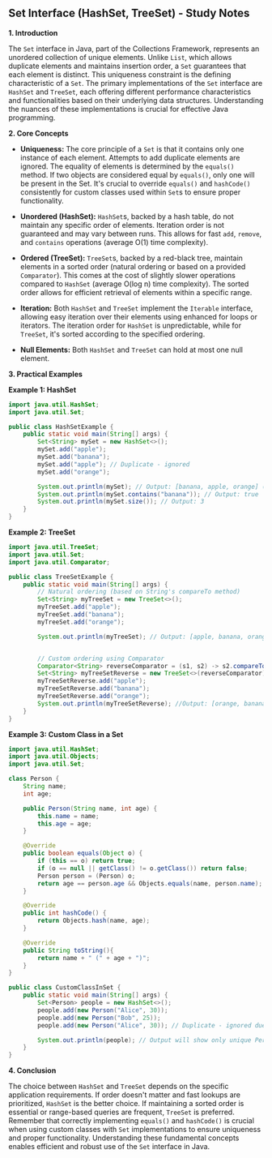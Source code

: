 ## Set Interface (HashSet, TreeSet) - Study Notes

**1. Introduction**

The `Set` interface in Java, part of the Collections Framework, represents an unordered collection of unique elements.  Unlike `List`, which allows duplicate elements and maintains insertion order, a `Set` guarantees that each element is distinct.  This uniqueness constraint is the defining characteristic of a `Set`.  The primary implementations of the `Set` interface are `HashSet` and `TreeSet`, each offering different performance characteristics and functionalities based on their underlying data structures.  Understanding the nuances of these implementations is crucial for effective Java programming.

**2. Core Concepts**

* **Uniqueness:** The core principle of a `Set` is that it contains only one instance of each element.  Attempts to add duplicate elements are ignored.  The equality of elements is determined by the `equals()` method.  If two objects are considered equal by `equals()`, only one will be present in the Set.  It's crucial to override `equals()` and `hashCode()` consistently for custom classes used within `Set`s to ensure proper functionality.

* **Unordered (HashSet):**  `HashSet`s, backed by a hash table, do not maintain any specific order of elements.  Iteration order is not guaranteed and may vary between runs.  This allows for fast `add`, `remove`, and `contains` operations (average O(1) time complexity).

* **Ordered (TreeSet):** `TreeSet`s, backed by a red-black tree, maintain elements in a sorted order (natural ordering or based on a provided `Comparator`). This comes at the cost of slightly slower operations compared to `HashSet` (average O(log n) time complexity).  The sorted order allows for efficient retrieval of elements within a specific range.

* **Iteration:** Both `HashSet` and `TreeSet` implement the `Iterable` interface, allowing easy iteration over their elements using enhanced for loops or iterators.  The iteration order for `HashSet` is unpredictable, while for `TreeSet`, it's sorted according to the specified ordering.

* **Null Elements:** Both `HashSet` and `TreeSet` can hold at most one null element.


**3. Practical Examples**

**Example 1: HashSet**

```java
import java.util.HashSet;
import java.util.Set;

public class HashSetExample {
    public static void main(String[] args) {
        Set<String> mySet = new HashSet<>();
        mySet.add("apple");
        mySet.add("banana");
        mySet.add("apple"); // Duplicate - ignored
        mySet.add("orange");

        System.out.println(mySet); // Output: [banana, apple, orange] (order not guaranteed)
        System.out.println(mySet.contains("banana")); // Output: true
        System.out.println(mySet.size()); // Output: 3
    }
}
```

**Example 2: TreeSet**

```java
import java.util.TreeSet;
import java.util.Set;
import java.util.Comparator;

public class TreeSetExample {
    public static void main(String[] args) {
        // Natural ordering (based on String's compareTo method)
        Set<String> myTreeSet = new TreeSet<>();
        myTreeSet.add("apple");
        myTreeSet.add("banana");
        myTreeSet.add("orange");

        System.out.println(myTreeSet); // Output: [apple, banana, orange] (sorted)


        // Custom ordering using Comparator
        Comparator<String> reverseComparator = (s1, s2) -> s2.compareTo(s1);
        Set<String> myTreeSetReverse = new TreeSet<>(reverseComparator);
        myTreeSetReverse.add("apple");
        myTreeSetReverse.add("banana");
        myTreeSetReverse.add("orange");
        System.out.println(myTreeSetReverse); //Output: [orange, banana, apple] (reverse sorted)
    }
}
```

**Example 3:  Custom Class in a Set**

```java
import java.util.HashSet;
import java.util.Objects;
import java.util.Set;

class Person {
    String name;
    int age;

    public Person(String name, int age) {
        this.name = name;
        this.age = age;
    }

    @Override
    public boolean equals(Object o) {
        if (this == o) return true;
        if (o == null || getClass() != o.getClass()) return false;
        Person person = (Person) o;
        return age == person.age && Objects.equals(name, person.name);
    }

    @Override
    public int hashCode() {
        return Objects.hash(name, age);
    }

    @Override
    public String toString(){
        return name + " (" + age + ")";
    }
}

public class CustomClassInSet {
    public static void main(String[] args) {
        Set<Person> people = new HashSet<>();
        people.add(new Person("Alice", 30));
        people.add(new Person("Bob", 25));
        people.add(new Person("Alice", 30)); // Duplicate - ignored due to equals/hashCode

        System.out.println(people); // Output will show only unique Person objects.
    }
}
```

**4. Conclusion**

The choice between `HashSet` and `TreeSet` depends on the specific application requirements. If order doesn't matter and fast lookups are prioritized, `HashSet` is the better choice. If maintaining a sorted order is essential or range-based queries are frequent, `TreeSet` is preferred.  Remember that correctly implementing `equals()` and `hashCode()` is crucial when using custom classes with `Set` implementations to ensure uniqueness and proper functionality.  Understanding these fundamental concepts enables efficient and robust use of the `Set` interface in Java.